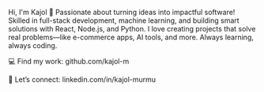 Hi, I'm Kajol 👋
Passionate about turning ideas into impactful software!
Skilled in full-stack development, machine learning, and building smart solutions with React, Node.js, and Python.
I love creating projects that solve real problems—like e-commerce apps, AI tools, and more.
Always learning, always coding.

💻 Find my work: github.com/kajol-m

🤝 Let’s connect: linkedin.com/in/kajol-murmu
